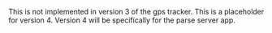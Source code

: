 This is not implemented in version 3 of the gps tracker. This is a placeholder for version 4. Version 4 will be specifically for the parse server app.
